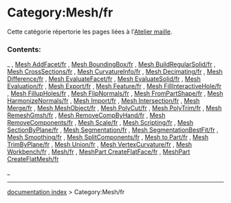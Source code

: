 # Category:Mesh/fr
Cette catégorie répertorie les pages liées à l\'[Atelier maille](Mesh_Workbench/fr.md).

### Contents:

_ , [Mesh AddFacet/fr](Mesh_AddFacet/fr.md) , [Mesh BoundingBox/fr](Mesh_BoundingBox/fr.md) , [Mesh BuildRegularSolid/fr](Mesh_BuildRegularSolid/fr.md) , [Mesh CrossSections/fr](Mesh_CrossSections/fr.md) , [Mesh CurvatureInfo/fr](Mesh_CurvatureInfo/fr.md) , [Mesh Decimating/fr](Mesh_Decimating/fr.md) , [Mesh Difference/fr](Mesh_Difference/fr.md) , [Mesh EvaluateFacet/fr](Mesh_EvaluateFacet/fr.md) , [Mesh EvaluateSolid/fr](Mesh_EvaluateSolid/fr.md) , [Mesh Evaluation/fr](Mesh_Evaluation/fr.md) , [Mesh Export/fr](Mesh_Export/fr.md) , [Mesh Feature/fr](Mesh_Feature/fr.md) , [Mesh FillInteractiveHole/fr](Mesh_FillInteractiveHole/fr.md) , [Mesh FillupHoles/fr](Mesh_FillupHoles/fr.md) , [Mesh FlipNormals/fr](Mesh_FlipNormals/fr.md) , [Mesh FromPartShape/fr](Mesh_FromPartShape/fr.md) , [Mesh HarmonizeNormals/fr](Mesh_HarmonizeNormals/fr.md) , [Mesh Import/fr](Mesh_Import/fr.md) , [Mesh Intersection/fr](Mesh_Intersection/fr.md) , [Mesh Merge/fr](Mesh_Merge/fr.md) , [Mesh MeshObject/fr](Mesh_MeshObject/fr.md) , [Mesh PolyCut/fr](Mesh_PolyCut/fr.md) , [Mesh PolyTrim/fr](Mesh_PolyTrim/fr.md) , [Mesh RemeshGmsh/fr](Mesh_RemeshGmsh/fr.md) , [Mesh RemoveCompByHand/fr](Mesh_RemoveCompByHand/fr.md) , [Mesh RemoveComponents/fr](Mesh_RemoveComponents/fr.md) , [Mesh Scale/fr](Mesh_Scale/fr.md) , [Mesh Scripting/fr](Mesh_Scripting/fr.md) , [Mesh SectionByPlane/fr](Mesh_SectionByPlane/fr.md) , [Mesh Segmentation/fr](Mesh_Segmentation/fr.md) , [Mesh SegmentationBestFit/fr](Mesh_SegmentationBestFit/fr.md) , [Mesh Smoothing/fr](Mesh_Smoothing/fr.md) , [Mesh SplitComponents/fr](Mesh_SplitComponents/fr.md) , [Mesh to Part/fr](Mesh_to_Part/fr.md) , [Mesh TrimByPlane/fr](Mesh_TrimByPlane/fr.md) , [Mesh Union/fr](Mesh_Union/fr.md) , [Mesh VertexCurvature/fr](Mesh_VertexCurvature/fr.md) , [Mesh Workbench/fr](Mesh_Workbench/fr.md) , [Mesh/fr](Mesh/fr.md) , [MeshPart CreateFlatFace/fr](MeshPart_CreateFlatFace/fr.md) , [MeshPart CreateFlatMesh/fr](MeshPart_CreateFlatMesh/fr.md)

_

---
[documentation index](../README.md) > Category:Mesh/fr
